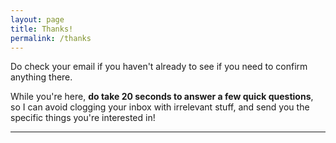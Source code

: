 ```yaml
---
layout: page
title: Thanks!
permalink: /thanks
---
```


Do check your email if you haven't already to see if you need to confirm anything there.

While you're here, __do take 20 seconds to answer a few quick questions__, so I can avoid clogging your inbox with irrelevant stuff, and send you the specific things you're interested in!

<div class="rm-area-embed-thanks"></div>

<hr/>
